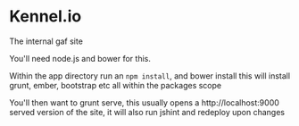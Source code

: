 Kennel.io
=========

The internal gaf site



You'll need node.js and bower for this.

Within the app directory run an ```npm install```, and bower install this will install grunt, ember, bootstrap etc all within the packages scope

You'll then want to grunt serve, this usually opens a http://localhost:9000 served version of the site, it will also run jshint and redeploy upon changes
